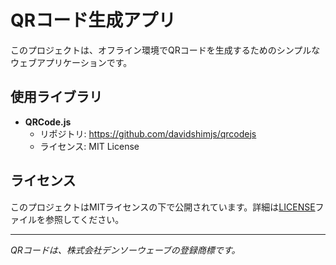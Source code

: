 # QRコード生成アプリ

このプロジェクトは、オフライン環境でQRコードを生成するためのシンプルなウェブアプリケーションです。

## 使用ライブラリ

- **QRCode.js**
  - リポジトリ: https://github.com/davidshimjs/qrcodejs
  - ライセンス: MIT License

## ライセンス

このプロジェクトはMITライセンスの下で公開されています。詳細は[LICENSE](LICENSE)ファイルを参照してください。


---

*QRコードは、株式会社デンソーウェーブの登録商標です。*
